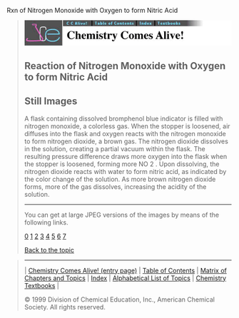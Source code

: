 





 Rxn of Nitrogen Monoxide with Oxygen to form Nitric Acid
 



> ![Chemistry Comes Alive!](ccahead.gif)
> 
> 
> 
> 
> 
> 
> 
> 
> 
> ## Reaction of Nitrogen Monoxide with Oxygen to form Nitric Acid
> 
> 
> 
> 
> ## Still Images
> 
> 
> 
> 
> 
> 
> 
> 
> 
>  A flask containing dissolved bromphenol blue indicator is filled with nitrogen monoxide, a colorless gas. When the stopper is loosened, air diffuses into the flask and oxygen reacts with the nitrogen monoxide to form nitrogen dioxide, a brown gas.
The nitrogen dioxide dissolves in the solution, creating a partial vacuum within the flask. The resulting pressure difference draws more oxygen into the flask when the stopper is loosened, forming more NO
>  2 
>  . Upon dissolving, the nitrogen dioxide reacts with water to form nitric acid, as indicated by the color change of the solution.
As more brown nitrogen dioxide forms, more of the gas dissolves, increasing the acidity of the solution.
>  
> 
> 
> 
> ---
> 
> 
> 
> 
> 
>  You can get at large JPEG versions of the images by means of the following links.
>    
> 
> 
> [0](../../STILLS/RAINN1O2/RAINN1O2/64JPG48/0.JPG) 
> [1](../../STILLS/RAINN1O2/RAINN1O2/64JPG48/1.JPG) 
> [2](../../STILLS/RAINN1O2/RAINN1O2/64JPG48/2.JPG) 
> [3](../../STILLS/RAINN1O2/RAINN1O2/64JPG48/3.JPG) 
> [4](../../STILLS/RAINN1O2/RAINN1O2/64JPG48/4.JPG) 
> [5](../../STILLS/RAINN1O2/RAINN1O2/64JPG48/5.JPG) 
> [6](../../STILLS/RAINN1O2/RAINN1O2/64JPG48/6.JPG) 
> [7](../../STILLS/RAINN1O2/RAINN1O2/64JPG48/7.JPG) 
> 
> 
> 
> 
> [Back to the topic](../../MAIN/RAINN1O2/PAGE1.HTM)



> ---
> 
> 
>  |
>  [Chemistry Comes Alive! (entry page)](../../INDEX.HTM) 
>  |
>  [Table of Contents](../../CONTENTS.HTM) 
>  |
>  [Matrix of Chapters and Topics](../../MATRIX.HTM) 
>  |
>  [Index](../../WORDS.HTM) 
>  |
>  [Alphabetical List of Topics](../../ALPHATOP.HTM) 
>  |
>  [Chemistry Textbooks](../../BOOKS.HTM) 
>  |
>  
>  © 1999 Division of Chemical Education, Inc.,
American Chemical Society. All rights reserved.





